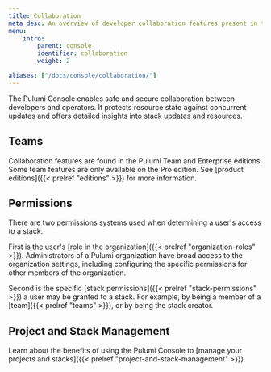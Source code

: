 ```yaml
---
title: Collaboration
meta_desc: An overview of developer collaboration features present in the Pulumi Cloud Service.
menu:
    intro:
        parent: console
        identifier: collaboration
        weight: 2

aliases: ["/docs/console/collaboration/"]
---
```


The Pulumi Console enables safe and secure collaboration between developers and operators. It protects
resource state against concurrent updates and offers detailed insights into stack updates and resources.

## Teams

Collaboration features are found in the Pulumi Team and Enterprise editions.
Some team features are only available on the Pro edition.
See [product editions]({{< prelref "editions" >}}) for more information.

## Permissions

There are two permissions systems used when determining a user's access to a stack.

First is the user's [role in the organization]({{< prelref "organization-roles" >}}). Administrators
of a Pulumi organization have broad access to the organization settings, including configuring
the specific permissions for other members of the organization.

Second is the specific [stack permissions]({{< prelref "stack-permissions" >}}) a user may be
granted to a stack. For example, by being a member of a [team]({{< prelref "teams" >}}), or
by being the stack creator.

## Project and Stack Management

Learn about the benefits of using the Pulumi Console to [manage your projects and stacks]({{< prelref "project-and-stack-management" >}}).
